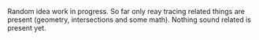 Random idea work in progress.
So far only reay tracing related things are present (geometry, intersections and some math).
Nothing sound related is present yet.